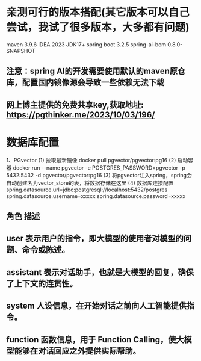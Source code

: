 # 亲测可行的版本搭配(其它版本可以自己尝试，我试了很多版本，大多都有问题)
maven 3.9.6
IDEA 2023
JDK17+
spring boot 3.2.5
spring-ai-bom 0.8.0-SNAPSHOT

## 注意：spring AI的开发需要使用默认的maven原仓库，配置国内镜像源会导致一些依赖无法下载

## 网上博主提供的免费共享key,获取地址: https://pgthinker.me/2023/10/03/196/

# 数据库配置
  1、PGvector
  (1) 拉取最新镜像 docker pull pgvector/pgvector:pg16
  (2) 启动容器 docker run --name pgvector -e POSTGRES_PASSWORD=pgvector -p 5432:5432 -d pgvector/pgvector:pg16
  (3) 将pgvector注入spring，spring会自动创建名为vector_store的表，将数据存储在这里
  (4) 数据库连接配置
      spring.datasource.url=jdbc:postgresql://localhost:5432/postgres
      spring.datasource.username=xxxxx
      spring.datasource.password=xxxxx

角色        描述
----------------------------------------------------------------------------
user       表示用户的指令，即大模型的使用者对模型的问题、命令或陈述。
----------------------------------------------------------------------------
assistant  表示对话助手，也就是大模型的回复，确保了上下文的连贯性。
----------------------------------------------------------------------------
system     人设信息，在开始对话之前向人工智能提供指令。
----------------------------------------------------------------------------
function   函数信息，用于 Function Calling，使大模型能够在对话回应之外提供实际帮助。
----------------------------------------------------------------------------